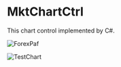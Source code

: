 # MktChartCtrl
This chart control implemented by C#.

![ForexPaf](https://user-images.githubusercontent.com/22430586/56852866-67725f80-695b-11e9-947e-43c7f6b9fc8e.GIF)

![TestChart](https://user-images.githubusercontent.com/22430586/56852873-7c4ef300-695b-11e9-9891-0e4da147a175.GIF)
